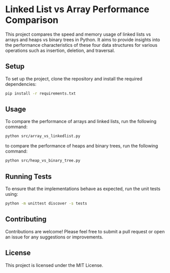 # Linked List vs Array Performance Comparison

This project compares the speed and memory usage of linked lists vs arrays and heaps vs binary trees in Python. It aims to provide insights into the performance characteristics of these four data structures for various operations such as insertion, deletion, and traversal.

## Setup

To set up the project, clone the repository and install the required dependencies:

```bash
pip install -r requirements.txt
```

## Usage

To compare the performance of arrays and linked lists, run the following command:

```bash
python src/array_vs_linkedlist.py
```

to compare the performance of heaps and binary trees, run the following command:

```bash
python src/heap_vs_binary_tree.py
```


## Running Tests

To ensure that the implementations behave as expected, run the unit tests using:

```bash
python -m unittest discover -s tests
```

## Contributing

Contributions are welcome! Please feel free to submit a pull request or open an issue for any suggestions or improvements.

## License

This project is licensed under the MIT License.
